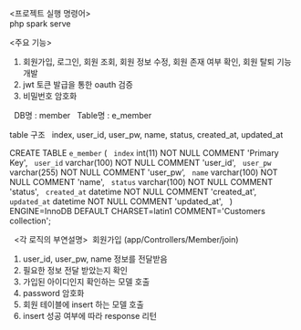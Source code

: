 <프로젝트 실행 명령어>  
php spark serve  

<주요 기능> &nbsp;
1. 회원가입, 로그인, 회원 조회, 회원 정보 수정, 회원 존재 여부 확인, 회원 탈퇴 기능 개발&nbsp;
2. jwt 토큰 발급을 통한 oauth 검증&nbsp;
3. 비밀번호 암호화&nbsp;

<DB> &nbsp; 
DB명 : member &nbsp;
Table명 : e_member &nbsp;

table 구조 &nbsp;
index, user_id, user_pw, name, status, created_at, updated_at &nbsp;
&nbsp;

CREATE TABLE `e_member` ( &nbsp;
  `index` int(11) NOT NULL COMMENT 'Primary Key', &nbsp;
  `user_id` varchar(100) NOT NULL COMMENT 'user_id', &nbsp;
  `user_pw` varchar(255) NOT NULL COMMENT 'user_pw’, &nbsp;
  `name` varchar(100) NOT NULL COMMENT 'name', &nbsp;
  `status` varchar(100) NOT NULL COMMENT 'status', &nbsp;
  `created_at` datetime NOT NULL COMMENT 'created_at', &nbsp;
  `updated_at` datetime NOT NULL COMMENT 'updated_at',  &nbsp;
) ENGINE=InnoDB DEFAULT CHARSET=latin1 COMMENT='Customers collection';&nbsp;

&nbsp;
<각 로직의 부연설명>&nbsp;
회원가입 (app/Controllers/Member/join)&nbsp;
1. user_id, user_pw, name 정보를 전달받음 &nbsp;
2. 필요한 정보 전달 받았는지 확인 &nbsp;
3. 가입된 아이디인지 확인하는 모델 호출 &nbsp;
4. password 암호화 &nbsp;
5. 회원 테이블에 insert 하는 모델 호출 &nbsp;
5. insert 성공 여부에 따라 response 리턴 &nbsp;
